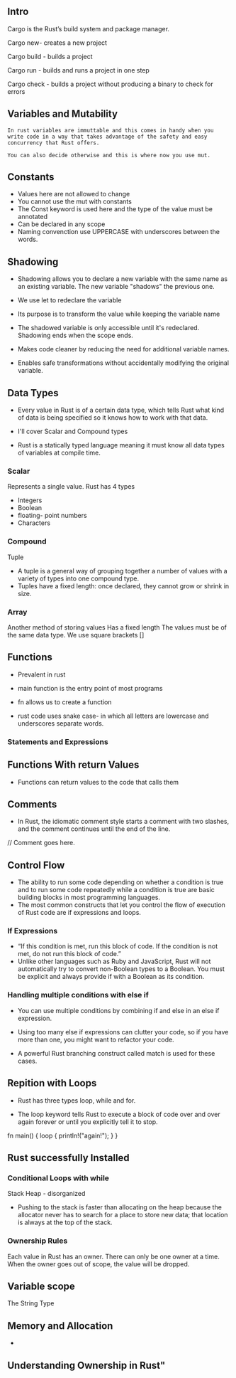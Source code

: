 ## Intro
Cargo is the Rust’s build system and package manager.

Cargo new- creates a new project

Cargo build - builds a project

Cargo run - builds and runs a project in one step


Cargo check - builds a project without producing a binary to check for errors




##  Variables and Mutability
    In rust variables are immuttable and this comes in handy when you write code in a way that takes advantage of the safety and easy concurrency that Rust offers.

    You can also decide otherwise and this is where now you use mut.


## Constants
- Values here are not allowed to change
- You cannot use the mut with constants
- The Const keyword is used here and the type of the value must be annotated
- Can be declared in any scope
- Naming convenction use UPPERCASE with underscores between the words.

## Shadowing

+ Shadowing allows you to declare a new variable with the same name as an existing variable. The new variable "shadows" the previous one.

+ We use let to redeclare the variable

+ Its purpose is to transform the value while keeping the variable name

+ The shadowed variable is only accessible until it's redeclared. Shadowing ends when the scope ends.

+ Makes code cleaner by reducing the need for additional variable names.

+ Enables safe transformations without accidentally modifying the original variable.

##  Data Types
+ Every value in Rust is of a certain data type, which tells Rust what kind of
data is being specified so it knows how to work with that data.

+ I'll cover Scalar and Compound types

+ Rust is a statically typed language meaning it must know all data types of variables at compile time.

### Scalar
Represents a single value.
Rust has 4 types
+ Integers
+ Boolean
+ floating- point numbers
+ Characters

### Compound
Tuple
+ A tuple is a general way of grouping together a number of values with a variety of types into one compound type. 
+ Tuples have a fixed length: once declared, they cannot grow or shrink in size.


### Array
Another method of storing values
Has a fixed length
The values must be of the same data type.
We use square brackets []

## Functions
- Prevalent in rust

- main function is the entry point of most programs

- fn allows us to create a function

- rust code uses snake case- in which all letters are lowercase and underscores separate
words.

### Statements and Expressions

## Functions With return Values
+ Functions can return values to the code that calls them

## Comments
- In Rust, the idiomatic comment style starts a comment with two slashes,
and the comment continues until the end of the line.

// Comment goes here.

## Control Flow

+ The ability to run some code depending on whether a condition is true and to run some code repeatedly while a condition is true are basic building
blocks in most programming languages.
+ The most common constructs that let you control the flow of execution of Rust code are if expressions and loops.

### If Expressions

- “If this condition is met, run this block of code. If the condition is not met, do not run this block of code.”
- Unlike other languages such as Ruby and JavaScript, Rust will not automatically try to
convert non-Boolean types to a Boolean. You must be explicit and always
provide if with a Boolean as its condition.

### Handling multiple conditions with else if
- You can use multiple conditions by combining if and else in an else if
expression.

- Using too many else if expressions can clutter your code, so if you have
more than one, you might want to refactor your code.

- A powerful Rust branching construct called match is used for these cases.


## Repition with Loops
- Rust has three types loop, while and for.

+ The loop keyword tells Rust to execute a block of code over and over again
forever or until you explicitly tell it to stop.

fn main() {
    loop {
println!("again!");
}
}

## Rust successfully Installed

### Conditional Loops with while

Stack
Heap - disorganized

+ Pushing to the stack is faster than allocating on the heap because the allocator never
has to search for a place to store new data; that location is always at the top of the stack.

### Ownership Rules
Each value in Rust has an owner.
There can only be one owner at a time.
When the owner goes out of scope, the value will be dropped.

## Variable scope

The String Type

## Memory and Allocation

+ 

## Understanding Ownership in Rust"